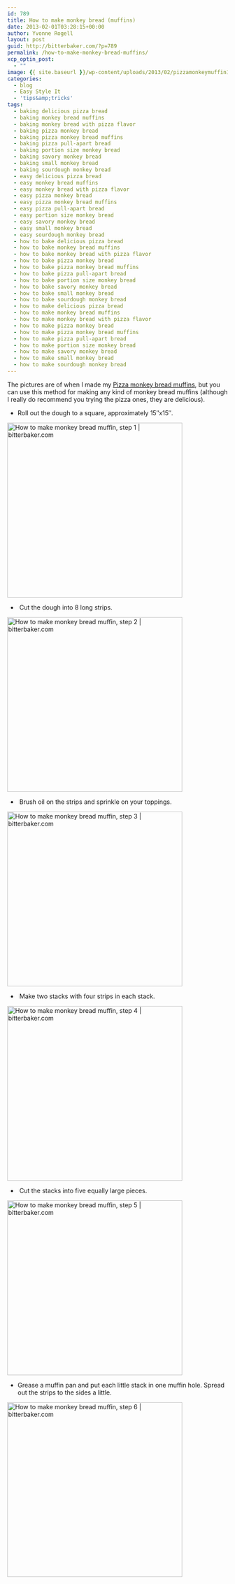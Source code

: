 ```yaml
---
id: 789
title: How to make monkey bread (muffins)
date: 2013-02-01T03:28:15+00:00
author: Yvonne Rogell
layout: post
guid: http://bitterbaker.com/?p=789
permalink: /how-to-make-monkey-bread-muffins/
xcp_optin_post:
  - ""
image: {{ site.baseurl }}/wp-content/uploads/2013/02/pizzamonkeymuffin1-624x414.jpg
categories:
  - blog
  - Easy Style It
  - 'tips&amp;tricks'
tags:
  - baking delicious pizza bread
  - baking monkey bread muffins
  - baking monkey bread with pizza flavor
  - baking pizza monkey bread
  - baking pizza monkey bread muffins
  - baking pizza pull-apart bread
  - baking portion size monkey bread
  - baking savory monkey bread
  - baking small monkey bread
  - baking sourdough monkey bread
  - easy delicious pizza bread
  - easy monkey bread muffins
  - easy monkey bread with pizza flavor
  - easy pizza monkey bread
  - easy pizza monkey bread muffins
  - easy pizza pull-apart bread
  - easy portion size monkey bread
  - easy savory monkey bread
  - easy small monkey bread
  - easy sourdough monkey bread
  - how to bake delicious pizza bread
  - how to bake monkey bread muffins
  - how to bake monkey bread with pizza flavor
  - how to bake pizza monkey bread
  - how to bake pizza monkey bread muffins
  - how to bake pizza pull-apart bread
  - how to bake portion size monkey bread
  - how to bake savory monkey bread
  - how to bake small monkey bread
  - how to bake sourdough monkey bread
  - how to make delicious pizza bread
  - how to make monkey bread muffins
  - how to make monkey bread with pizza flavor
  - how to make pizza monkey bread
  - how to make pizza monkey bread muffins
  - how to make pizza pull-apart bread
  - how to make portion size monkey bread
  - how to make savory monkey bread
  - how to make small monkey bread
  - how to make sourdough monkey bread
---
```

The pictures are of when I made my <a title="Pizza monkey bread muffins" href="/pizza-monkey-bread-muffins/" target="_blank">Pizza monkey bread muffins</a>, but you can use this method for making any kind of monkey bread muffins (although I really do recommend you trying the pizza ones, they are delicious).

  * Roll out the dough to a square, approximately 15&#8243;x15&#8243;.

<img class="aligncenter" alt="How to make monkey bread muffin, step 1 | bitterbaker.com" src="http://bitterbaker.com/images/monkeymuffinstep1.jpg" width="400" />

  *  Cut the dough into 8 long strips.

<img class="aligncenter" alt="How to make monkey bread muffin, step 2 | bitterbaker.com" src="http://bitterbaker.com/images/monkeymuffinstep2.jpg" width="400" />

  *  Brush oil on the strips and sprinkle on your toppings.

<img class="aligncenter" alt="How to make monkey bread muffin, step 3 | bitterbaker.com" src="http://bitterbaker.com/images/monkeymuffinstep3.jpg" width="400" />

  *  Make two stacks with four strips in each stack.

<p style="text-align: left;">
  <img class="aligncenter" alt="How to make monkey bread muffin, step 4 | bitterbaker.com" src="http://bitterbaker.com/images/monkeymuffinstep4.jpg" width="400" />
</p>

  *  Cut the stacks into five equally large pieces.

<p style="text-align: left;">
  <img class="aligncenter" alt="How to make monkey bread muffin, step 5 | bitterbaker.com" src="http://bitterbaker.com/images/monkeymuffinstep5.jpg" width="400" />
</p>

  * Grease a muffin pan and put each little stack in one muffin hole. Spread out the strips to the sides a little.

<p style="text-align: left;">
  <img class="aligncenter" alt="How to make monkey bread muffin, step 6 | bitterbaker.com" src="http://bitterbaker.com/images/monkeymuffinstep6.jpg" width="400" />
</p>